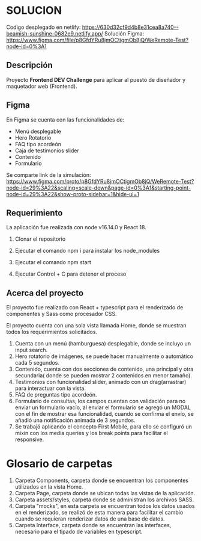 # SOLUCION

Codigo desplegado en netlify: https://630d32cf9d4b8e31cea8a740--beamish-sunshine-0682e9.netlify.app/
Solución Figma: https://www.figma.com/file/p8GfdYRu8jmOCtigmOb8jQ/WeRemote-Test?node-id=0%3A1

## Descripción

Proyecto **Frontend DEV Challenge** para aplicar al puesto de diseñador y maquetador web (Frontend).

## Figma

En Figma se cuenta con las funcionalidades de:

- Menú desplegable
- Hero Rotatorio
- FAQ tipo acordeón
- Caja de testimonios slider
- Contenido
- Formulario

Se comparte link de la simulación: https://www.figma.com/proto/p8GfdYRu8jmOCtigmOb8jQ/WeRemote-Test?node-id=29%3A22&scaling=scale-down&page-id=0%3A1&starting-point-node-id=29%3A22&show-proto-sidebar=1&hide-ui=1

## Requerimiento

La aplicación fue realizada con node v16.14.0 y React 18.

1. Clonar el repositorio

2. Ejecutar el comando npm i para instalar los node_modules

3. Ejecutar el comando npm start

4. Ejecutar Control + C para detener el proceso

## Acerca del proyecto

El proyecto fue realizado con React + typescript para el renderizado de componentes y Sass como procesador CSS.

El proyecto cuenta con una sola vista llamada Home, donde se muestran todos los requerimientos solicitados.

1. Cuenta con un menú (hamburguesa) desplegable, donde se incluyo un input search.
2. Hero rotatorio de imágenes, se puede hacer manualmente o automático cada 5 segundos.
3. Contenido, cuenta con dos secciones de contenido, una principal y otra secundaria( donde se pueden mostrar 2
   contenidos en menor tamaño).
4. Testimonios con funcionalidad slider, animado con un drag(arrastrar) para interactuar con la vista.
5. FAQ de preguntas tipo acordeón.
6. Formulario de consultas, los campos cuentan con validación para no enviar un formulario vacío, al enviar el formulario
   se agregó un MODAL con el fin de mostrar esa funcionalidad, cuando se confirma el envío, se añadió una notificación animada de 3 segundos.
7. Se trabajó aplicando el concepto First Mobile, para ello se configuró un mixin con los media queries y los break points
   para facilitar el responsive.

# Glosario de carpetas

1. Carpeta Components, carpeta donde se encuentran los componentes utilizados en la vista Home.
2. Carpeta Page, carpeta donde se ubican todas las vistas de la aplicación.
3. Carpeta assets/styles, carpeta donde se administran los archivos SASS.
4. Carpeta "mocks", en esta carpeta se encuentran todos los datos usados en el renderizado, se realizó de
   esta manera para facilitar el cambio cuando se requieran renderizar datos de una base de datos.
5. Carpeta Interface, carpeta donde se encuentran las interfaces, necesario para el tipado de variables en typescript.
